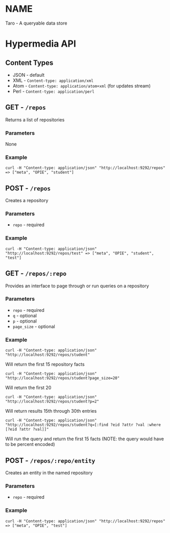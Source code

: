 NAME
====

Taro - A queryable data store

Hypermedia API
==============

Content Types
-------------

- JSON - default
- XML  - `Content-type: application/xml`
- Atom - `Content-type: application/atom+xml` (for updates stream)
- Perl - `Content-type: application/perl`

GET - `/repos`
--------------

Returns a list of repositories

### Parameters

None

### Example

    curl -H "Content-type: application/json" "http://localhost:9292/repos" => ["meta", "OPIE", "student"]


POST - `/repos`
---------------

Creates a repository

### Parameters

- `repo` - required

### Example

    curl -H "Content-type: application/json" "http://localhost:9292/repos/test" => ["meta", "OPIE", "student", "test"]


GET - `/repos/:repo`
--------------------

Provides an interface to page through or run queries on a repository

### Parameters

- `repo` - required
- `q` - optional
- `p` - optional
- `page_size` - optional

### Example

    curl -H "Content-type: application/json" "http://localhost:9292/repos/student"

Will return the first 15 repository facts

    curl -H "Content-type: application/json" "http://localhost:9292/repos/student?page_size=20"

Will return the first 20

    curl -H "Content-type: application/json" "http://localhost:9292/repos/student?p=2"

Will return results 15th through 30th entries

    curl -H "Content-type: application/json" "http://localhost:9292/repos/student?q=[:find ?eid ?attr ?val :where [?eid ?attr ?val]]"

Will run the query and return the first 15 facts (NOTE: the query would have to be percent encoded)

POST - `/repos/:repo/entity`
----------------------------

Creates an entity in the named repository

### Parameters

- `repo` - required

### Example

    curl -H "Content-type: application/json" "http://localhost:9292/repos" => ["meta", "OPIE", "test"]
